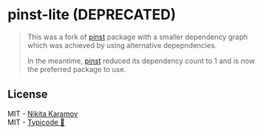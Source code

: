 # pinst-lite (DEPRECATED)

> This was a fork of [pinst](https://github.com/typicode/pinst) package with a smaller dependency graph which was achieved by using alternative depepndencies.
>
> In the meantime, [pinst](https://github.com/typicode/pinst) reduced its dependency count to 1 and is now the preferred package to use.

<!--
> `pinst-lite` lets you have `postinstall` hook that runs only in dev 🍺

This can be useful if you want to automatically run commands just after `npm install`, but don't want your package users to be affected.

Alternatively, you can also use it the other way around and prevent `postinstall` hook to run in dev.

## Usage

```sh
$ npm install pinst-lite --save-dev
```

```js
// package.json
{
  "scripts": {
    "postinstall": "...",
    // Add pinst to npm publish hooks
    "prepublishOnly": "pinst --disable",
    "postpublish": "pinst --enable"
  }
}
```

```sh
$ npm publish
```

_On `prepublishOnly`, `postinstall` will be renamed to `_postinstall` (disabled)_

_On `postpublish`, it will be renamed back to `postinstall` (enabled)_

## CLI

`pinst-lite accepts the following flags

```
--enable, -e   Enable postinstall hook
--disable, -d  Disable postinstall hook
--silent, -s
```

## Try it

You can test that everything works, without actually publishing your package, by manually running the following commands

```sh
npm run prepublishOnly # Check package.json
npm run postpublish    # Check package.json
```

## Tips

By inverting commands, you can also use `pinst-lite` to enable `postinstall` for your users only and not yourself.

`pinst-lite` also supports `install` alias.

-->

## License

MIT - [Nikita Karamov](https://github.com/NickKaramoff)  
MIT - [Typicode :cactus:](https://github.com/typicode)
